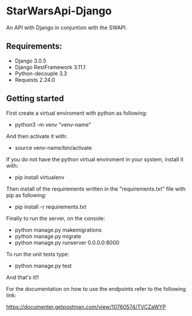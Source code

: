 # StarWarsApi-Django
An API with Django in conjuntion with the SWAPI.

## Requirements:

* Django 3.0.5
* Django RestFramework 3.11.1
* Python-decouple 3.3
* Requests 2.24.0


## Getting started

First create a virtual enviroment with python as following:

* python3 -m venv "venv-name"

And then activate it with:

* source venv-name/bin/activate

If you do not have the python virtual enviroment in your system, install it with:

* pip install virtualenv

Then install of the requirements written in the "requirements.txt" file with pip as following:

* pip install -r requirements.txt

Finally to run the server, on the console:

* python manage.py makemigrations
* python manage.py migrate
* python manage.py runserver 0.0.0.0:8000

To run the unit tests type:

* python manage.py test

And that's it!!

For the documentation on how to use the endpoints refer to the following link:

https://documenter.getpostman.com/view/10760574/TVCZaWYP
